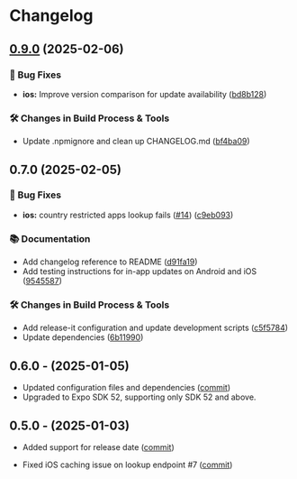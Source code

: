 # Changelog

## [0.9.0](https://github.com/SohelIslamImran/expo-in-app-updates/compare/v0.7.0...v0.9.0) (2025-02-06)

### 🐛 Bug Fixes

* **ios:** Improve version comparison for update availability ([bd8b128](https://github.com/SohelIslamImran/expo-in-app-updates/commit/bd8b1283c0b8523d775370ed96e4289cab3bf738))

### 🛠️ Changes in Build Process & Tools

* Update .npmignore and clean up CHANGELOG.md ([bf4ba09](https://github.com/SohelIslamImran/expo-in-app-updates/commit/bf4ba09dee7278251664762dd47c9d04b8e23793))

## 0.7.0 (2025-02-05)

### 🐛 Bug Fixes

* **ios:** country restricted apps lookup fails ([#14](https://github.com/SohelIslamImran/expo-in-app-updates/issues/14)) ([c9eb093](https://github.com/SohelIslamImran/expo-in-app-updates/commit/c9eb093f45cf974e719c95fc2e82dba7e443cbb0))

### 📚 Documentation

* Add changelog reference to README ([d91fa19](https://github.com/SohelIslamImran/expo-in-app-updates/commit/d91fa194216095b9550642c6aa7d15337c1302cc))
* Add testing instructions for in-app updates on Android and iOS ([9545587](https://github.com/SohelIslamImran/expo-in-app-updates/commit/9545587678866419b4084cdf89f9b39ebb588e39))

### 🛠️ Changes in Build Process & Tools

* Add release-it configuration and update development scripts ([c5f5784](https://github.com/SohelIslamImran/expo-in-app-updates/commit/c5f5784d22591a6daeb2ea2c28b7858c035303e7))
* Update dependencies ([6b11990](https://github.com/SohelIslamImran/expo-in-app-updates/commit/6b1199020799fc4b14f012f3b02ad1e143ec6653))

## 0.6.0 - (2025-01-05)

* Updated configuration files and dependencies ([commit](https://github.com/SohelIslamImran/expo-in-app-updates/commit/07dcbfb66c30eaeacd3bd1fe943e06012e46de67))
* Upgraded to Expo SDK 52, supporting only SDK 52 and above.

## 0.5.0 - (2025-01-03)

* Added support for release date ([commit](https://github.com/SohelIslamImran/expo-in-app-updates/commit/3a5ffa75ac9753fd6487e51823e032a3080100fe))

* Fixed iOS caching issue on lookup endpoint #7 ([commit](https://github.com/SohelIslamImran/expo-in-app-updates/commit/66e96dc8fd27b6d6900c78ef4f84083848d4ac14))
